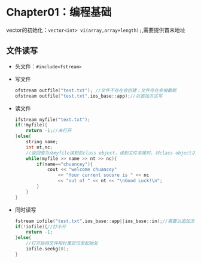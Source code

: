 # Chapter01：编程基础

vector的初始化：`vector<int> vi(array,array+length);`,需要提供首末地址

## 文件读写

- 头文件：`#include<fstream>`

- 写文件

  ```c++
  ofstream outfile("test.txt"); //文件不存在会创建；文件存在会被截断
  ofstream outfile("test.txt",ios_base::app);//以追加方式写
  ```

- 读文件

  ```c++
  ifstream myfile("text.txt");
  if(!myfile){
      return -1;//未打开
  }else{
      string name;
      int nt,nc;
      //返回值为从myfile读到的class object，读到文件末尾时，对class object求值结果为false
      while(myfile >> name >> nt >> nc){
          if(name=="chuancey"){
              cout << "welcome chuancey"
                  << "Your current socore is " << nc
                  << "out of " << nt << "\nGood Luck!\n";
          }
      }
  }
  ```

- 同时读写

  ```c++
  fstream iofile("test.txt",ios_base::app||ios_base::in);//需要以追加方式打开，否则会截断文件
  if(!iofile){//打不开
      return -1;
  }else{
      //打开后将文件指针重定位至起始处
      iofile.seekg(0);
  }
  ```

  

